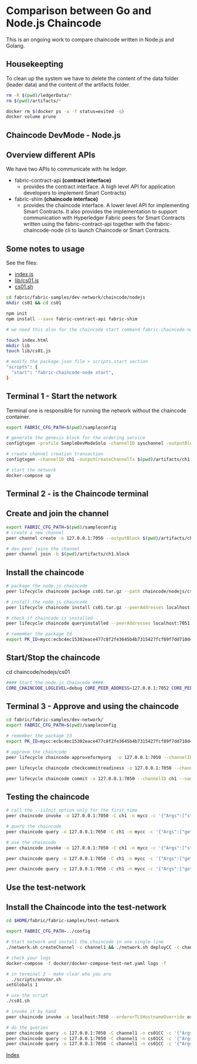 # Comparison between Go and Node.js Chaincode
This is an ongoing work to compare chaincode written in Node.js and Golang.

## Housekeepting
To clean up the system we have to delete the content of the data folder (leader data) and the content of the artifacts folder.

```bash
rm -R $(pwd)/ledgerData/*
rm $(pwd)/artifacts/*

docker rm $(docker ps -a -f status=exited -q)
docker volume prune
```

## Chaincode DevMode - Node.js

## Overview different APIs

We have two APIs to communicate with he ledger.

- fabric-contract-api **(contract interface)**
  - provides the contract interface. A high level API for application developers to implement Smart Contracts)
- fabric-shim **(chaincode interface)**
  - provides the chaincode interface. A lower level API for implementing Smart Contracts.  It also provides the implementation to support communication with Hyperledger Fabric peers for Smart Contracts written using the fabric-contract-api together with the fabric-chaincode-node cli to launch Chaincode or Smart Contracts.

## Some notes to usage
See the files:
- [index.js](./index.js)
- [lib/cs01.js](./lib/cs01.js)
- [cs01.sh](./cs01.sh)

```bash
cd fabric/fabric-samples/dev-network/chaincode/nodejs
mkdir cs01 && cd cs01

npm init
npm install --save fabric-contract-api fabric-shim

# we need this also for the chaincode start command fabric-chaincode-node under ./node_modules/.bin/

touch index.html
mkdir lib
touch lib/cs01.js

# modify the package.json file > scripts.start section
"scripts": {
  "start": "fabric-chaincode-node start",
}

```

## Terminal 1 - Start the network
Terminal one is responsible for running the network without the chaincode container.

```bash 
export FABRIC_CFG_PATH=$(pwd)/sampleconfig

# generate the genesis block for the ordering service
configtxgen -profile SampleDevModeSolo -channelID syschannel -outputBlock genesisblock -configPath $FABRIC_CFG_PATH -outputBlock $(pwd)/artifacts/genesis.block

# create channel creation transaction
configtxgen -channelID ch1 -outputCreateChannelTx $(pwd)/artifacts/ch1.tx -profile SampleSingleMSPChannel -configPath $FABRIC_CFG_PATH

# start the network
docker-compose up
```

## Terminal 2 - is the Chaincode terminal 

## Create and join the channel

```bash 
export FABRIC_CFG_PATH=$(pwd)/sampleconfig
# create a new channel
peer channel create -o 127.0.0.1:7050 --outputBlock $(pwd)/artifacts/ch1.block -c ch1 -f $(pwd)/artifacts/ch1.tx

# dev peer joins the channel
peer channel join -b $(pwd)/artifacts/ch1.block

```

## Install the chaincode
```bash
# package the node.js chaincode
peer lifecycle chaincode package cs01.tar.gz --path chaincode/nodejs/cs01 --lang node --label mycc

# install the node.js chaincode
peer lifecycle chaincode install cs01.tar.gz --peerAddresses localhost:7051

# check if chaincode is installed
peer lifecycle chaincode queryinstalled --peerAddresses localhost:7051

# remember the package Id
export PK_ID=mycc:ecbc4ec15302eace477c8f2fe3645b4b7315427fcf89f7dd710d455aa130f268
```

## Start/Stop the chaincode
cd chaincode/nodejs/cs01
```bash 
#### Start the node.js Chaincode ####
CORE_CHAINCODE_LOGLEVEL=debug CORE_PEER_ADDRESS=127.0.0.1:7052 CORE_PEER_TLS_ENABLED=false CORE_CHAINCODE_ID_NAME=$PK_ID ./node_modules/.bin/fabric-chaincode-node start --peer.address 127.0.0.1:7052

```

## Terminal 3 - Approve and using the chaincode

```bash 
cd fabric/fabric-samples/dev-network/
export FABRIC_CFG_PATH=$(pwd)/sampleconfig

# remember the package Id
export PK_ID=mycc:ecbc4ec15302eace477c8f2fe3645b4b7315427fcf89f7dd710d455aa130f268

# approve the chaincode 
peer lifecycle chaincode approveformyorg  -o 127.0.0.1:7050 --channelID ch1 --name mycc --version 1.0 --sequence 1 --init-required --signature-policy "OR ('SampleOrg.member')" --package-id $PK_ID

peer lifecycle chaincode checkcommitreadiness -o 127.0.0.1:7050 --channelID ch1 --name mycc --version 1.0 --sequence 1 --init-required --signature-policy "OR ('SampleOrg.member')"

peer lifecycle chaincode commit -o 127.0.0.1:7050 --channelID ch1 --name mycc --version 1.0 --sequence 1 --init-required --signature-policy "OR ('SampleOrg.member')" --peerAddresses 127.0.0.1:7051
```

## Testing the chaincode
```bash 
# call the --isInit option only for the first time
peer chaincode invoke -o 127.0.0.1:7050 -C ch1 -n mycc -c '{"Args":["storeCs","100","2021-02-21T17:15:57.928Z","reco"]}' --isInit

# query the chaincode
peer chaincode query -o 127.0.0.1:7050 -C ch1 -n mycc -c '{"Args":["getCsByYearMonth","2021~1~c475e5e57cd2a2dd2a4a66eb1e94c5f1dd1aad7fe5f25d458051411b058f6795"]}' | jq .

# use the chaincode
peer chaincode invoke -o 127.0.0.1:7050 -C ch1 -n mycc -c '{"Args":["storeCs","540.34","2021-04-22T17:15:57.928Z","reve"]}' 

peer chaincode query -o 127.0.0.1:7050 -C ch1 -n mycc -c '{"Args":["getCsByYearMonth","2021~3~1ac634c81f3b17dce80585b3cba9ae088493f2bae999e54fbc9f9bcd54173ca6"]}' | jq .

peer chaincode query -o 127.0.0.1:7050 -C ch1 -n mycc -c '{"Args":["getCsByYearMonth","2021~2"]}' | jq .

```

## Use the test-network
## Install the Chaincode into the test-network
```bash
cd $HOME/fabric/fabric-samples/test-network 

export FABRIC_CFG_PATH=../config

# Start network and install the chaincode in one single line
./network.sh createChannel -c channel1 && ./network.sh deployCC -c channel1 -ccn cs01CC -ccl javascript -ccv 1 -ccs 1 -ccp ../dev-network/chaincode/nodejs/cs01

# check your logs
docker-compose -f docker/docker-compose-test-net.yaml logs -f

# in terminal 2 - make clear who you are
. ./scripts/envVar.sh
setGlobals 1

# use the script
./cs01.sh

# invoke it by hand
peer chaincode invoke -o localhost:7050 --ordererTLSHostnameOverride orderer.example.com  --tls --cafile ${PWD}/organizations/ordererOrganizations/example.com/orderers/orderer.example.com/msp/tlscacerts/tlsca.example.com-cert.pem -C channel1 -n cs01CC --peerAddresses localhost:7051 --tlsRootCertFiles ${PWD}/organizations/peerOrganizations/org1.example.com/peers/peer0.org1.example.com/tls/ca.crt --peerAddresses localhost:9051 --tlsRootCertFiles ${PWD}/organizations/peerOrganizations/org2.example.com/peers/peer0.org2.example.com/tls/ca.crt -c '{"Args":["storeCs","6555","2021-06-21T17:15:57.928Z","reco"]}'

# do the queries
peer chaincode query -o 127.0.0.1:7050 -C channel1 -n cs01CC -c '{"Args":["getCsByYearMonth","2021~1~fda3f767386ddb137ef6b09eb722339864c05b87a0f64a10a8ccceec9c28db50"]}' | jq .
peer chaincode query -o 127.0.0.1:7050 -C channel1 -n cs01CC -c '{"Args":["getCsByYearMonth","2021~2"]}' | jq .
peer chaincode query -o 127.0.0.1:7050 -C channel1 -n cs01CC -c '{"Args":["getCsByYearMonth","2020"]}' | jq .

```
[Index](../README.md)
